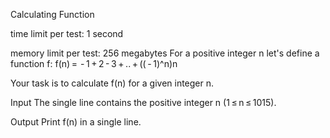 Calculating Function

time limit per test: 1 second

memory limit per test: 256 megabytes
For a positive integer n let's define a function f: f(n) =  - 1 + 2 - 3 + .. + (( - 1)^n)n

Your task is to calculate f(n) for a given integer n.

Input
The single line contains the positive integer n (1 ≤ n ≤ 1015).

Output
Print f(n) in a single line.
